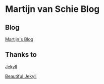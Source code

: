# Martijn van Schie Blog

## Blog

[Martijn's Blog](https://martijnvanschie.github.io)

## Thanks to

[Jekyll](https://jekyllrb.com/)

[Beautiful Jekyll](https://beautifuljekyll.com/)